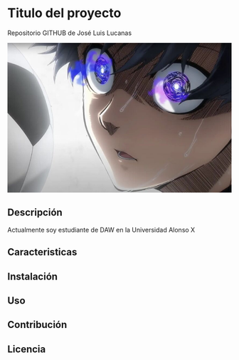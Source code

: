 # Titulo del proyecto 
Repositorio GITHUB de José Luis Lucanas

![Imagen de Portada](blue.jpg)

## Descripción
Actualmente soy estudiante de DAW en la Universidad Alonso X

## Caracteristicas

## Instalación

## Uso

## Contribución

## Licencia
